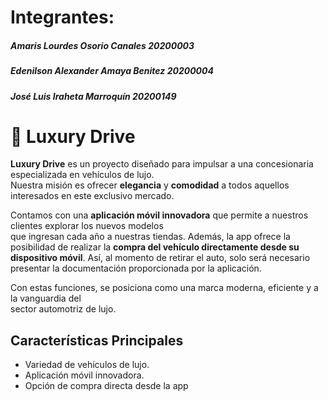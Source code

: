 <h1 align="left">Integrantes: </h1>
<h5 align="left">Amaris Lourdes Osorio Canales 20200003</h5>
<h5 align="left">Edenilson Alexander Amaya Benitez 20200004</h5>
<h5 align="left">José Luis Iraheta Marroquín 20200149</h5>


  # 🚗 Luxury Drive

**Luxury Drive** es un proyecto diseñado para impulsar a una concesionaria especializada en vehículos de lujo.  
Nuestra misión es ofrecer **elegancia** y **comodidad** a todos aquellos interesados en este exclusivo mercado.

Contamos con una **aplicación móvil innovadora** que permite a nuestros clientes explorar los nuevos modelos  
que ingresan cada año a nuestras tiendas. Además, la app ofrece la posibilidad de realizar la 
**compra del vehículo directamente desde su dispositivo móvil**.  Así, al momento de retirar el auto, 
solo será necesario presentar la documentación proporcionada por la aplicación.

Con estas funciones, se posiciona como una marca moderna, eficiente y a la vanguardia del  
sector automotriz de lujo.

## Características Principales
- Variedad de vehículos de lujo.
- Aplicación móvil innovadora.
- Opción de compra directa desde la app

